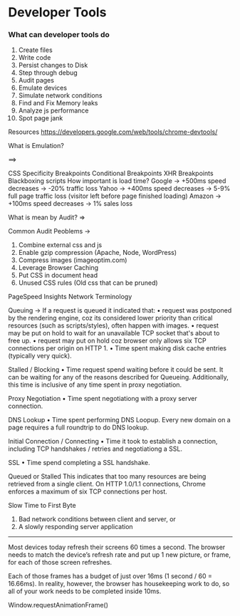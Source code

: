# Developer Tools

### What can developer tools do

1. Create files
2. Write code
3. Persist changes to Disk
4. Step through debug
5. Audit pages
6. Emulate devices
7. Simulate network conditions
8. Find and Fix Memory leaks
9. Analyze js performance
10. Spot page jank

Resources
https://developers.google.com/web/tools/chrome-devtools/

What is Emulation?

==>

CSS Specificity
Breakpoints
Conditional Breakpoints
XHR Breakpoints
Blackboxing scripts
How important is load time?
Google -> +500ms speed decreases -> -20% traffic loss
Yahoo -> +400ms speed decreases -> 5-9% full page traffic loss (visitor left before page finished loading)
Amazon -> +100ms speed decreases -> 1% sales loss

What is mean by Audit?
=>

Common Audit Peoblems ->

1. Combine external css and js
2. Enable gzip compression (Apache, Node, WordPress)
3. Compress images (imageoptim.com)
4. Leverage Browser Caching
5. Put CSS in document head
6. Unused CSS rules (Old css that can be pruned)

PageSpeed Insights
Network
Terminology

Queuing ->
If a request is queued it indicated that:
• request was postponed by the rendering engine, coz its considered lower priority than critical resources (such as scripts/styles), often happen with images.
• request may be put on hold to wait for an unavailable TCP socket that's about to free up.
• request may put on hold coz browser only allows six TCP connections per origin on HTTP 1.
• Time spent making disk cache entries (typically very quick).

Stalled / Blocking
• Time request spend waiting before it could be sent. It can be waiting for any of the reasons described for Queueing. Additionally, this time is inclusive of any time spent in proxy negotiation.

Proxy Negotiation
• Time spent negotiationg with a proxy server connection.

DNS Lookup
• Time spent performing DNS Loopup. Every new domain on a page requires a full roundtrip to do DNS lookup.

Initial Connection / Connecting
• Time it took to establish a connection, including TCP handshakes / retries and negotiationg a SSL.

SSL
• Time spend completing a SSL handshake.

Queued or Stalled
This indicates that too many resources are being retrieved
from a single client. On HTTP 1.0/1.1 connections, Chrome
enforces a maximum of six TCP connections per host.

Slow Time to First Byte

1. Bad network conditions between client and server, or
2. A slowly responding server application

---

Most devices today refresh their
screens 60 times a second. The browser
needs to match the device’s refresh
rate and put up 1 new picture, or frame,
for each of those screen refreshes.

Each of those frames has a budget of just over
16ms (1 second / 60 = 16.66ms). In reality,
however, the browser has housekeeping work
to do, so all of your work needs to be
completed inside 10ms.

Window.requestAnimationFrame()
